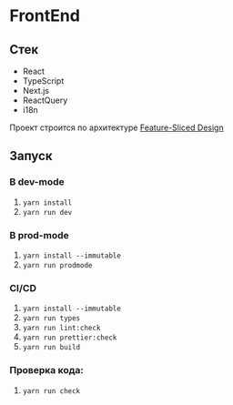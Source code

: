 # FrontEnd

## Стек

- React
- TypeScript
- Next.js
- ReactQuery
- i18n

Проект строится по архитектуре [Feature-Sliced Design](https://feature-sliced.design/ru/docs/get-started/overview)

## Запуск

### В dev-mode

1. `yarn install`
2. `yarn run dev`

### В prod-mode

1. `yarn install --immutable`
2. `yarn run prodmode`

### CI/CD

1. `yarn install --immutable`
2. `yarn run types`
3. `yarn run lint:check`
4. `yarn run prettier:check`
5. `yarn run build`

### Проверка кода:

1. `yarn run check`
